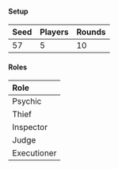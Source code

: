 #### Setup
| Seed | Players | Rounds  |
| :----| :-------| :------ |
| 57   | 5       | 10      |

#### Roles
| Role         |
| :----------- |
| Psychic      |
| Thief        |
| Inspector    |
| Judge        |
| Executioner  |